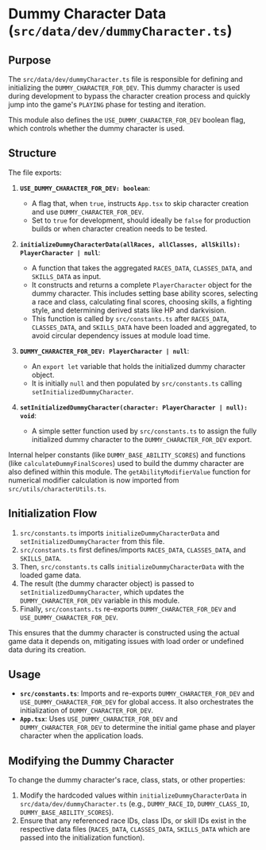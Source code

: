 # Dummy Character Data (`src/data/dev/dummyCharacter.ts`)

## Purpose

The `src/data/dev/dummyCharacter.ts` file is responsible for defining and initializing the `DUMMY_CHARACTER_FOR_DEV`. This dummy character is used during development to bypass the character creation process and quickly jump into the game's `PLAYING` phase for testing and iteration.

This module also defines the `USE_DUMMY_CHARACTER_FOR_DEV` boolean flag, which controls whether the dummy character is used.

## Structure

The file exports:

1.  **`USE_DUMMY_CHARACTER_FOR_DEV: boolean`**:
    *   A flag that, when `true`, instructs `App.tsx` to skip character creation and use `DUMMY_CHARACTER_FOR_DEV`.
    *   Set to `true` for development, should ideally be `false` for production builds or when character creation needs to be tested.

2.  **`initializeDummyCharacterData(allRaces, allClasses, allSkills): PlayerCharacter | null`**:
    *   A function that takes the aggregated `RACES_DATA`, `CLASSES_DATA`, and `SKILLS_DATA` as input.
    *   It constructs and returns a complete `PlayerCharacter` object for the dummy character. This includes setting base ability scores, selecting a race and class, calculating final scores, choosing skills, a fighting style, and determining derived stats like HP and darkvision.
    *   This function is called by `src/constants.ts` after `RACES_DATA`, `CLASSES_DATA`, and `SKILLS_DATA` have been loaded and aggregated, to avoid circular dependency issues at module load time.

3.  **`DUMMY_CHARACTER_FOR_DEV: PlayerCharacter | null`**:
    *   An `export let` variable that holds the initialized dummy character object.
    *   It is initially `null` and then populated by `src/constants.ts` calling `setInitializedDummyCharacter`.

4.  **`setInitializedDummyCharacter(character: PlayerCharacter | null): void`**:
    *   A simple setter function used by `src/constants.ts` to assign the fully initialized dummy character to the `DUMMY_CHARACTER_FOR_DEV` export.

Internal helper constants (like `DUMMY_BASE_ABILITY_SCORES`) and functions (like `calculateDummyFinalScores`) used to build the dummy character are also defined within this module. The `getAbilityModifierValue` function for numerical modifier calculation is now imported from `src/utils/characterUtils.ts`.

## Initialization Flow

1.  `src/constants.ts` imports `initializeDummyCharacterData` and `setInitializedDummyCharacter` from this file.
2.  `src/constants.ts` first defines/imports `RACES_DATA`, `CLASSES_DATA`, and `SKILLS_DATA`.
3.  Then, `src/constants.ts` calls `initializeDummyCharacterData` with the loaded game data.
4.  The result (the dummy character object) is passed to `setInitializedDummyCharacter`, which updates the `DUMMY_CHARACTER_FOR_DEV` variable in this module.
5.  Finally, `src/constants.ts` re-exports `DUMMY_CHARACTER_FOR_DEV` and `USE_DUMMY_CHARACTER_FOR_DEV`.

This ensures that the dummy character is constructed using the actual game data it depends on, mitigating issues with load order or undefined data during its creation.

## Usage

*   **`src/constants.ts`**: Imports and re-exports `DUMMY_CHARACTER_FOR_DEV` and `USE_DUMMY_CHARACTER_FOR_DEV` for global access. It also orchestrates the initialization of `DUMMY_CHARACTER_FOR_DEV`.
*   **`App.tsx`**: Uses `USE_DUMMY_CHARACTER_FOR_DEV` and `DUMMY_CHARACTER_FOR_DEV` to determine the initial game phase and player character when the application loads.

## Modifying the Dummy Character

To change the dummy character's race, class, stats, or other properties:
1.  Modify the hardcoded values within `initializeDummyCharacterData` in `src/data/dev/dummyCharacter.ts` (e.g., `DUMMY_RACE_ID`, `DUMMY_CLASS_ID`, `DUMMY_BASE_ABILITY_SCORES`).
2.  Ensure that any referenced race IDs, class IDs, or skill IDs exist in the respective data files (`RACES_DATA`, `CLASSES_DATA`, `SKILLS_DATA` which are passed into the initialization function).